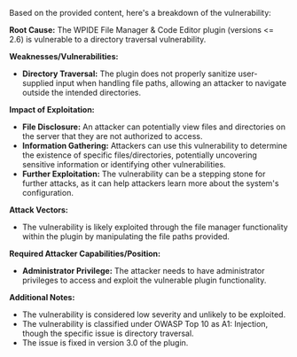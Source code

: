 Based on the provided content, here's a breakdown of the vulnerability:

**Root Cause:** The WPIDE File Manager & Code Editor plugin (versions <= 2.6) is vulnerable to a directory traversal vulnerability.

**Weaknesses/Vulnerabilities:**
*   **Directory Traversal:** The plugin does not properly sanitize user-supplied input when handling file paths, allowing an attacker to navigate outside the intended directories.

**Impact of Exploitation:**
*   **File Disclosure:** An attacker can potentially view files and directories on the server that they are not authorized to access.
*   **Information Gathering:** Attackers can use this vulnerability to determine the existence of specific files/directories, potentially uncovering sensitive information or identifying other vulnerabilities.
*   **Further Exploitation:** The vulnerability can be a stepping stone for further attacks, as it can help attackers learn more about the system's configuration.

**Attack Vectors:**
*   The vulnerability is likely exploited through the file manager functionality within the plugin by manipulating the file paths provided.

**Required Attacker Capabilities/Position:**
*   **Administrator Privilege:** The attacker needs to have administrator privileges to access and exploit the vulnerable plugin functionality.

**Additional Notes:**
*   The vulnerability is considered low severity and unlikely to be exploited.
*   The vulnerability is classified under OWASP Top 10 as A1: Injection, though the specific issue is directory traversal.
*   The issue is fixed in version 3.0 of the plugin.